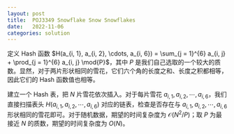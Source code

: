 ```yaml
---
layout: post
title:  POJ3349 Snowflake Snow Snowflakes
date:   2022-11-06
categories: solution
---
```


定义 Hash 函数 $H(a_{i, 1}, a_{i, 2}, \cdots, a_{i, 6}) = \sum_{j = 1}^{6} a_{i, j} + \prod_{j = 1}^{6} a_{i, j} \mod{P}$，其中 $P$ 是我们自己选取的一个较大的质数。显然，对于两片形状相同的雪花，它们六个角的长度之和、长度之积都相等，因此它们的 Hash 函数值也相等。

建立一个 Hash 表，把 $N$ 片雪花依次插入。对于每片雪花 $a_{i, 1}, a_{i, 2}, \cdots, a_{i, 6}$，我们直接扫描表头 $H(a_{i, 1}, a_{i, 2}, \cdots, a_{i, 6})$ 对应的链表，检查是否存在与 $a_{i, 1}, a_{i, 2}, \cdots, a_{i, 6}$ 形状相同的雪花即可。对于随机数据，期望的时间复杂度为 $\mathcal{O}(N^2 / P)$；取 $P$ 为最接近 $N$ 的质数，期望的时间复杂度为 $O(N)$。